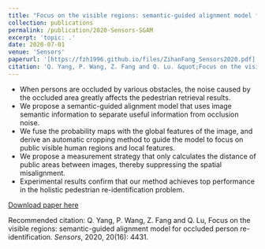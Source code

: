 ```yaml
---
title: "Focus on the visible regions: semantic-guided alignment model for occluded person re-identification"
collection: publications
permalink: /publication/2020-Sensors-SGAM
excerpt: 'topic: .'
date: 2020-07-01
venue: 'Sensors'
paperurl: '[https://fzh1996.github.io/files/ZihanFang_Sensors2020.pdf]'
citation: 'Q. Yang, P. Wang, Z. Fang and Q. Lu. &quot;Focus on the visible regions: semantic-guided alignment model for occluded person re-identification.&quot; <i>Sensors</i>, 2020, 20(16): 4431.'
---
```


- When persons are occluded by various obstacles, the noise caused by the occluded area greatly affects the pedestrian retrieval results.
- We propose a semantic-guided alignment model that uses image semantic information to separate useful information from occlusion noise.
- We fuse the probability maps with the global features of the image, and derive an automatic cropping method to guide the model to focus on public visible human regions and local features.
- We propose a measurement strategy that only calculates the distance of public areas between images, thereby suppressing the spatial misalignment.
- Experimental results confirm that our method achieves top performance in the holistic pedestrian re-identification problem.

[Download paper here](https://fzh1996.github.io/files/ZihanFang_Sensors2020.pdf)

Recommended citation: Q. Yang, P. Wang, Z. Fang and Q. Lu, Focus on the visible regions: semantic-guided alignment model for occluded person re-identification. <i>Sensors</i>, 2020, 20(16): 4431.
